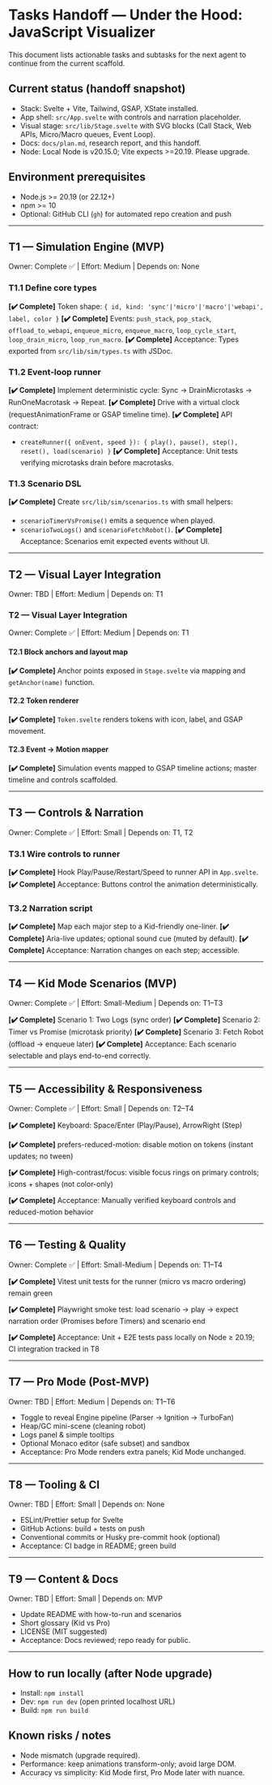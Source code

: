 # Tasks Handoff — Under the Hood: JavaScript Visualizer

This document lists actionable tasks and subtasks for the next agent to continue from the current scaffold.

## Current status (handoff snapshot)

- Stack: Svelte + Vite, Tailwind, GSAP, XState installed.
- App shell: `src/App.svelte` with controls and narration placeholder.
- Visual stage: `src/lib/Stage.svelte` with SVG blocks (Call Stack, Web APIs, Micro/Macro queues, Event Loop).
- Docs: `docs/plan.md`, research report, and this handoff.
- Node: Local Node is v20.15.0; Vite expects >=20.19. Please upgrade.

## Environment prerequisites

- Node.js >= 20.19 (or 22.12+)
- npm >= 10
- Optional: GitHub CLI (`gh`) for automated repo creation and push

---

## T1 — Simulation Engine (MVP)

Owner: Complete ✅ | Effort: Medium | Depends on: None

### T1.1 Define core types

**[✔️ Complete]** Token shape: `{ id, kind: 'sync'|'micro'|'macro'|'webapi', label, color }`
**[✔️ Complete]** Events: `push_stack`, `pop_stack`, `offload_to_webapi`, `enqueue_micro`, `enqueue_macro`, `loop_cycle_start`, `loop_drain_micro`, `loop_run_macro`.
**[✔️ Complete]** Acceptance: Types exported from `src/lib/sim/types.ts` with JSDoc.

### T1.2 Event-loop runner

**[✔️ Complete]** Implement deterministic cycle: Sync → DrainMicrotasks → RunOneMacrotask → Repeat.
**[✔️ Complete]** Drive with a virtual clock (requestAnimationFrame or GSAP timeline time).
**[✔️ Complete]** API contract:

- `createRunner({ onEvent, speed }): { play(), pause(), step(), reset(), load(scenario) }`
  **[✔️ Complete]** Acceptance: Unit tests verifying microtasks drain before macrotasks.

### T1.3 Scenario DSL

**[✔️ Complete]** Create `src/lib/sim/scenarios.ts` with small helpers:

- `scenarioTimerVsPromise()` emits a sequence when played.
- `scenarioTwoLogs()` and `scenarioFetchRobot()`.
  **[✔️ Complete]** Acceptance: Scenarios emit expected events without UI.

---

## T2 — Visual Layer Integration

Owner: TBD | Effort: Medium | Depends on: T1

### T2 — Visual Layer Integration

Owner: Complete ✅ | Effort: Medium | Depends on: T1

#### T2.1 Block anchors and layout map

**[✔️ Complete]** Anchor points exposed in `Stage.svelte` via mapping and `getAnchor(name)` function.

#### T2.2 Token renderer

**[✔️ Complete]** `Token.svelte` renders tokens with icon, label, and GSAP movement.

#### T2.3 Event → Motion mapper

**[✔️ Complete]** Simulation events mapped to GSAP timeline actions; master timeline and controls scaffolded.

---

## T3 — Controls & Narration

Owner: Complete ✅ | Effort: Small | Depends on: T1, T2

### T3.1 Wire controls to runner

**[✔️ Complete]** Hook Play/Pause/Restart/Speed to runner API in `App.svelte`.
**[✔️ Complete]** Acceptance: Buttons control the animation deterministically.

### T3.2 Narration script

**[✔️ Complete]** Map each major step to a Kid-friendly one-liner.
**[✔️ Complete]** Aria-live updates; optional sound cue (muted by default).
**[✔️ Complete]** Acceptance: Narration changes on each step; accessible.

---

## T4 — Kid Mode Scenarios (MVP)

Owner: Complete ✅ | Effort: Small-Medium | Depends on: T1–T3

**[✔️ Complete]** Scenario 1: Two Logs (sync order)
**[✔️ Complete]** Scenario 2: Timer vs Promise (microtask priority)
**[✔️ Complete]** Scenario 3: Fetch Robot (offload → enqueue later)
**[✔️ Complete]** Acceptance: Each scenario selectable and plays end-to-end correctly.

---

## T5 — Accessibility & Responsiveness

Owner: Complete ✅ | Effort: Small | Depends on: T2–T4

**[✔️ Complete]** Keyboard: Space/Enter (Play/Pause), ArrowRight (Step)

**[✔️ Complete]** prefers-reduced-motion: disable motion on tokens (instant updates; no tween)

**[✔️ Complete]** High-contrast/focus: visible focus rings on primary controls; icons + shapes (not color-only)

**[✔️ Complete]** Acceptance: Manually verified keyboard controls and reduced-motion behavior

---

## T6 — Testing & Quality

Owner: Complete ✅ | Effort: Small-Medium | Depends on: T1–T4

**[✔️ Complete]** Vitest unit tests for the runner (micro vs macro ordering) remain green

**[✔️ Complete]** Playwright smoke test: load scenario → play → expect narration order (Promises before Timers) and scenario end

**[✔️ Complete]** Acceptance: Unit + E2E tests pass locally on Node ≥ 20.19; CI integration tracked in T8

---

## T7 — Pro Mode (Post-MVP)

Owner: TBD | Effort: Medium | Depends on: T1–T6

- Toggle to reveal Engine pipeline (Parser → Ignition → TurboFan)
- Heap/GC mini-scene (cleaning robot)
- Logs panel & simple tooltips
- Optional Monaco editor (safe subset) and sandbox
- Acceptance: Pro Mode renders extra panels; Kid Mode unchanged.

---

## T8 — Tooling & CI

Owner: TBD | Effort: Small | Depends on: None

- ESLint/Prettier setup for Svelte
- GitHub Actions: build + tests on push
- Conventional commits or Husky pre-commit hook (optional)
- Acceptance: CI badge in README; green build

---

## T9 — Content & Docs

Owner: TBD | Effort: Small | Depends on: MVP

- Update README with how-to-run and scenarios
- Short glossary (Kid vs Pro)
- LICENSE (MIT suggested)
- Acceptance: Docs reviewed; repo ready for public.

---

## How to run locally (after Node upgrade)

- Install: `npm install`
- Dev: `npm run dev` (open printed localhost URL)
- Build: `npm run build`

## Known risks / notes

- Node mismatch (upgrade required).
- Performance: keep animations transform-only; avoid large DOM.
- Accuracy vs simplicity: Kid Mode first, Pro Mode later with nuance.
